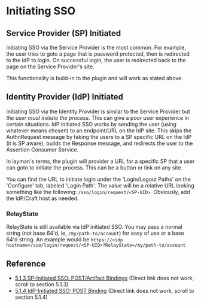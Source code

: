 # Initiating SSO

## Service Provider (SP) Initiated
Initiating SSO via the Service Provider is the most common. For example, the user tries to goto a page
that is password protected, then is redirected to the IdP to login. On successful login, the user is redirected back 
to the page on the Service Provider's site.

This functionality is build-in to the plugin and will work as stated above. 

## Identity Provider (IdP) Initiated
Initiating SSO via the Identity Provider is similar to the Service Provider but _the user must initiate the process_. 
This can give a poor user experience in certain situations. IdP initiated SSO works by sending the user (using whatever 
means chosen) to an endpoint/URL on the IdP site. This skips the AuthnRequest message by taking the users to a SP specific
URL on the IdP (it is SP aware), builds the Response message, and redirects the user to the Assertion Consumer Service. 

In layman's terms, the plugin will provider a URL for a specific SP that a user can goto to initiate the process. This 
can be a button or link on any site. 

You can find the URL to initiate login under the 'Login/Logout Paths' on the 'Configure' tab, labeled 'Login Path'. The 
value will be a relative URL looking something like the following: `/sso/login/request/<SP-UID>`. Obviously, add the 
IdP/Craft host as needed.

### RelayState
RelayState is still available via IdP initiated SSO. You may pass a normal string (not base 64'd, ie, 
`/my/path-to/account`) for easy of use or a base 64'd string. An example would be 
`https://<idp hostname>/sso/login/request/<SP-UID>?RelayState=/my/path-to/account`

## Reference
- [5.1.3 SP-Initiated SSO: POST/Artifact Bindings](http://docs.oasis-open.org/security/saml/Post2.0/sstc-saml-tech-overview-2.0.html) (Direct link does not work, scroll to section 5.1.3)
- [5.1.4 IdP-Initiated SSO: POST Binding](http://docs.oasis-open.org/security/saml/Post2.0/sstc-saml-tech-overview-2.0.html) (Direct link does not work, scroll to section 5.1.4)
